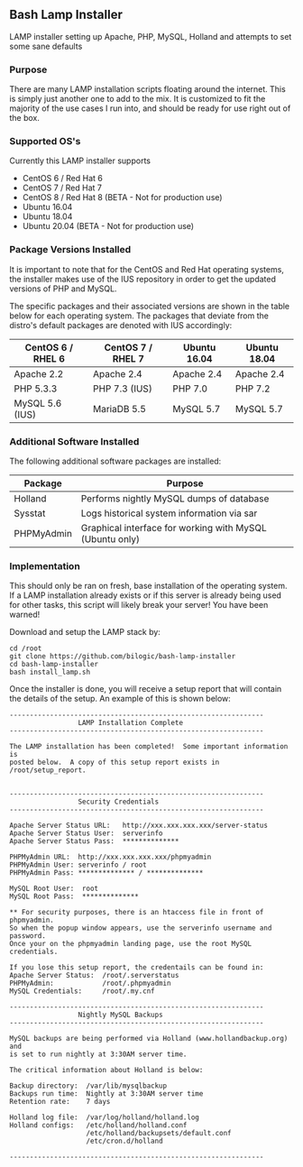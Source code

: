 ## Bash Lamp Installer

LAMP installer setting up Apache, PHP, MySQL, Holland and attempts to set some sane defaults

### Purpose

There are many LAMP installation scripts floating around the internet.  This is simply just another one to add to the mix.  It is customized to fit the majority of the use cases I run into, and should be ready for use right out of the box.  

### Supported OS's

Currently this LAMP installer supports
- CentOS 6 / Red Hat 6
- CentOS 7 / Red Hat 7
- CentOS 8 / Red Hat 8 (BETA - Not for production use)
- Ubuntu 16.04
- Ubuntu 18.04
- Ubuntu 20.04 (BETA - Not for production use)

### Package Versions Installed

It is important to note that for the CentOS and Red Hat operating systems, the installer makes use of the IUS repository in order to get the updated versions of PHP and MySQL.  

The specific packages and their associated versions are shown in the table below for each operating system.  The packages that deviate from the distro's default packages are denoted with IUS accordingly:

| CentOS 6 / RHEL 6 | CentOS 7 / RHEL 7 | Ubuntu 16.04 | Ubuntu 18.04 |
| ----------------- | ----------------- | ------------ | ------------ |
| Apache 2.2        | Apache 2.4        | Apache 2.4   | Apache 2.4   |
| PHP 5.3.3         | PHP 7.3 (IUS)     | PHP 7.0      | PHP 7.2      |
| MySQL 5.6 (IUS)   | MariaDB 5.5       | MySQL 5.7    | MySQL 5.7    |

### Additional Software Installed

The following additional software packages are installed:

| Package              | Purpose                                    |
| -------------------- | ------------------------------------------ |
| Holland              | Performs nightly MySQL dumps of database   |
| Sysstat              | Logs historical system information via sar |
| PHPMyAdmin           | Graphical interface for working with MySQL (Ubuntu only) |


### Implementation

This should only be ran on fresh, base installation of the operating system.  If a LAMP installation already exists or if this server is already being used for other tasks, this script will likely break your server!  You have been warned!

Download and setup the LAMP stack by:

	cd /root
	git clone https://github.com/bilogic/bash-lamp-installer
	cd bash-lamp-installer
	bash install_lamp.sh

Once the installer is done, you will receive a setup report that will contain the details of the setup.  An example of this is shown below:

	---------------------------------------------------------------
	                 LAMP Installation Complete
	---------------------------------------------------------------

	The LAMP installation has been completed!  Some important information is
	posted below.  A copy of this setup report exists in /root/setup_report.


	---------------------------------------------------------------
	                 Security Credentials
	---------------------------------------------------------------

	Apache Server Status URL:   http://xxx.xxx.xxx.xxx/server-status
	Apache Server Status User:  serverinfo
	Apache Server Status Pass:  **************

	PHPMyAdmin URL:  http://xxx.xxx.xxx.xxx/phpmyadmin
	PHPMyAdmin User: serverinfo / root
	PHPMyAdmin Pass: ************** / **************

	MySQL Root User:  root 
	MySQL Root Pass:  **************

	** For security purposes, there is an htaccess file in front of phpmyadmin.
	So when the popup window appears, use the serverinfo username and password. 
	Once your on the phpmyadmin landing page, use the root MySQL credentials.

	If you lose this setup report, the credentails can be found in:
	Apache Server Status:  /root/.serverstatus
	PHPMyAdmin:            /root/.phpmyadmin
	MySQL Credentials:     /root/.my.cnf

	---------------------------------------------------------------
	                 Nightly MySQL Backups
	---------------------------------------------------------------

	MySQL backups are being performed via Holland (www.hollandbackup.org) and
	is set to run nightly at 3:30AM server time.  

	The critical information about Holland is below:

	Backup directory:  /var/lib/mysqlbackup
	Backups run time:  Nightly at 3:30AM server time
	Retention rate:    7 days

	Holland log file:  /var/log/holland/holland.log
	Holland configs:   /etc/holland/holland.conf
	                   /etc/holland/backupsets/default.conf
	                   /etc/cron.d/holland
	
	---------------------------------------------------------------

